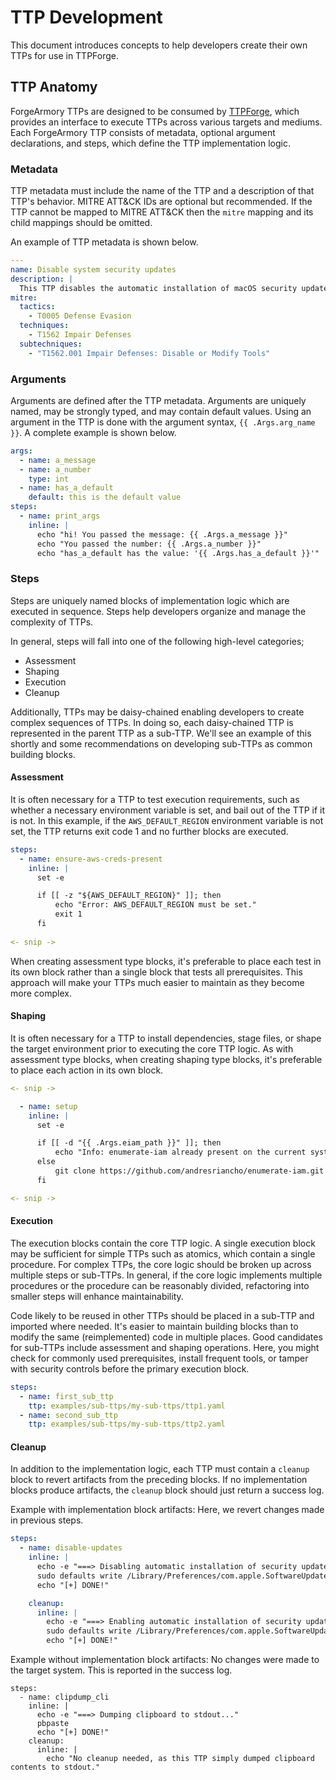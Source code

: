 # TTP Development

This document introduces concepts to help developers 
create their own TTPs for use in TTPForge.

## TTP Anatomy

ForgeArmory TTPs are designed to be consumed by [TTPForge](https://github.com/facebookincubator/TTPForge), which provides an interface to execute TTPs across various targets and mediums. Each ForgeArmory TTP consists of metadata, optional argument declarations, and steps, which define the TTP implementation logic.

### Metadata

TTP metadata must include the name of the TTP and a description of that TTP's 
behavior. MITRE ATT&CK IDs are optional but recommended. If the TTP cannot be 
mapped to MITRE ATT&CK then the `mitre` mapping and its child mappings should be 
omitted.

An example of TTP metadata is shown below.
```yaml
---
name: Disable system security updates
description: |
  This TTP disables the automatic installation of macOS security updates.
mitre:
  tactics:
    - T0005 Defense Evasion
  techniques:
    - T1562 Impair Defenses
  subtechniques:
    - "T1562.001 Impair Defenses: Disable or Modify Tools"

```

### Arguments

Arguments are defined after the TTP metadata. Arguments are uniquely named, 
may be strongly typed, and may contain default values. Using an argument in 
the TTP is done with the argument syntax, `{{ .Args.arg_name }}`. 
A complete example is shown below.

```yaml
args:
  - name: a_message
  - name: a_number
    type: int
  - name: has_a_default
    default: this is the default value
steps:
  - name: print_args
    inline: |
      echo "hi! You passed the message: {{ .Args.a_message }}"
      echo "You passed the number: {{ .Args.a_number }}"
      echo "has_a_default has the value: '{{ .Args.has_a_default }}'"
```

### Steps

Steps are uniquely named blocks of implementation logic which are executed in 
sequence. Steps help developers organize and manage the complexity of TTPs.

In general, steps will fall into one of the following high-level categories;

- Assessment
- Shaping
- Execution
- Cleanup

Additionally, TTPs may be daisy-chained enabling developers to create complex 
sequences of TTPs. In doing so, each daisy-chained TTP is represented in the 
parent TTP as a sub-TTP. We'll see an example of this shortly and some 
recommendations on developing sub-TTPs as common building blocks.

#### Assessment

It is often necessary for a TTP to test execution requirements, such as whether 
a necessary environment variable is set, and bail out of the TTP if it is not. 
In this example, if the `AWS_DEFAULT_REGION` environment variable is not set, 
the TTP returns exit code 1 and no further blocks are executed.

```yaml
steps:
  - name: ensure-aws-creds-present
    inline: |
      set -e

      if [[ -z "${AWS_DEFAULT_REGION}" ]]; then
          echo "Error: AWS_DEFAULT_REGION must be set."
          exit 1
      fi
    
<- snip ->
```

When creating assessment type blocks, it's preferable to place each test in its 
own block rather than a single block that tests all prerequisites. This approach
will make your TTPs much easier to maintain as they become more complex.

#### Shaping

It is often necessary for a TTP to install dependencies, stage files, or shape 
the target environment prior to executing the core TTP logic. As with assessment
type blocks, when creating shaping type blocks, it's preferable to place each 
action in its own block.

```yaml
<- snip ->

  - name: setup
    inline: |
      set -e

      if [[ -d "{{ .Args.eiam_path }}" ]]; then
          echo "Info: enumerate-iam already present on the current system"
      else
          git clone https://github.com/andresriancho/enumerate-iam.git {{ .Args.eiam_path }}
      fi

<- snip ->
```

#### Execution

The execution blocks contain the core TTP logic. A single execution block may 
be sufficient for simple TTPs such as atomics, which contain a single procedure.
For complex TTPs, the core logic should be broken up across multiple steps or 
sub-TTPs. In general, if the core logic implements multiple procedures or the 
procedure can be reasonably divided, refactoring into smaller steps will enhance
maintainability.

Code likely to be reused in other TTPs should be placed in a sub-TTP and imported 
where needed. It's easier to maintain building blocks than to modify the same 
(reimplemented) code in multiple places. Good candidates for sub-TTPs include 
assessment and shaping operations. Here, you might check for commonly used 
prerequisites, install frequent tools, or tamper with security controls before 
the primary execution block.

```yaml
steps:
  - name: first_sub_ttp
    ttp: examples/sub-ttps/my-sub-ttps/ttp1.yaml
  - name: second_sub_ttp
    ttp: examples/sub-ttps/my-sub-ttps/ttp2.yaml
```

#### Cleanup

In addition to the implementation logic, each TTP must contain a `cleanup` block 
to revert artifacts from the preceding blocks. If no implementation blocks produce 
artifacts, the `cleanup` block should just return a success log.

Example with implementation block artifacts: Here, we revert changes made in 
previous steps.
```yaml
steps:
  - name: disable-updates
    inline: |
      echo -e "===> Disabling automatic installation of security updates..."
      sudo defaults write /Library/Preferences/com.apple.SoftwareUpdate.plist CriticalUpdateInstall -bool NO
      echo "[+] DONE!"

    cleanup:
      inline: |
        echo -e "===> Enabling automatic installation of security updates..."
        sudo defaults write /Library/Preferences/com.apple.SoftwareUpdate.plist CriticalUpdateInstall -bool YES
        echo "[+] DONE!"
```

Example without implementation block artifacts: No changes were made to the 
target system. This is reported in the success log.
```text
steps:
  - name: clipdump_cli
    inline: |
	  echo -e "===> Dumping clipboard to stdout..."
      pbpaste
      echo "[+] DONE!"
    cleanup:
      inline: |
        echo "No cleanup needed, as this TTP simply dumped clipboard contents to stdout."
```

